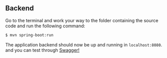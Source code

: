 ## Backend
Go to the terminal and work your way to the folder containing the source code and run the following command:

```sh
$ mvn spring-boot:run
```

The application backend should now be up and running in `localhost:8080`. and you can test through [Swagger!](http://localhost:8080/com.technical.test.app/swagger-ui.html#/)